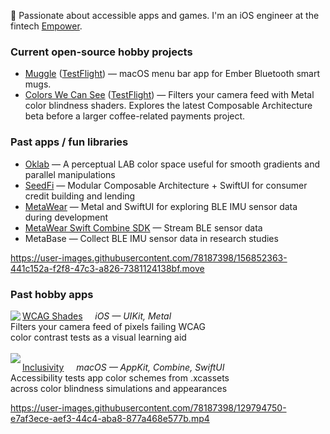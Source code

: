 👋  Passionate about accessible apps and games. I'm an iOS engineer at the fintech [Empower](www.empower.me). 

### Current open-source hobby projects
* [Muggle](https://github.com/importRyan/Muggle/) ([TestFlight](https://testflight.apple.com/join/gWY84Gm8)) — macOS menu bar app for Ember Bluetooth smart mugs.
* [Colors We Can See](https://github.com/importRyan/Colors-We-See) ([TestFlight](https://testflight.apple.com/join/HVLQVH1w)) — Filters your camera feed with Metal color blindness shaders. Explores the latest Composable Architecture beta before a larger coffee-related payments project.

### Past apps / fun libraries
* [Oklab](https://github.com/importRyan/oklab/) — A perceptual LAB color space useful for smooth gradients and parallel manipulations
* [SeedFi](https://apps.apple.com/us/app/seedfi-money-help/id1543834789) — Modular Composable Architecture + SwiftUI for consumer credit building and lending
* [MetaWear](https://apps.apple.com/app/metawear/id1547334547) — Metal and SwiftUI for exploring BLE IMU sensor data during development
* [MetaWear Swift Combine SDK](https://github.com/mbientlab/MetaWear-Swift-Combine-SDK) — Stream BLE sensor data
* MetaBase — Collect BLE IMU sensor data in research studies

https://user-images.githubusercontent.com/78187398/156852363-441c152a-f2f8-47c3-a826-7381124138bf.move

### Past hobby apps
<img align="left" src="https://user-images.githubusercontent.com/78187398/129800344-222723a8-c508-4a9b-bb65-ff7b3b4995ac.png"> 

[WCAG Shades](https://apps.apple.com/app/wcag-shades/id1570595563) &nbsp; &nbsp; *iOS — UIKit, Metal*  
Filters your camera feed of pixels failing WCAG  
color contrast tests as a visual learning aid  
<br>
<img align="left" src="https://user-images.githubusercontent.com/78187398/129798982-46039684-c9c2-4ddf-add3-4a9650ab51b1.png">

[Inclusivity](https://apps.apple.com/app/inclusivity/id1566281154) &nbsp; &nbsp; *macOS — AppKit, Combine, SwiftUI*  
Accessibility tests app color schemes from .xcassets  
across color blindness simulations and appearances


https://user-images.githubusercontent.com/78187398/129794750-e7af3ece-aef3-44c4-aba8-877a468e577b.mp4


